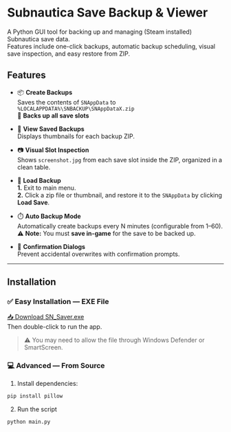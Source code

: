 # Subnautica Save Backup & Viewer

A Python GUI tool for backing up and managing (Steam installed) Subnautica save data.  
Features include one-click backups, automatic backup scheduling, visual save inspection, and easy restore from ZIP.

## Features

- 📦 **Create Backups**  
  Saves the contents of `SNAppData` to `%LOCALAPPDATA%\SNBACKUP\SNAppDataX.zip`  
  🔄 **Backs up all save slots**

- 💾 **View Saved Backups**  
  Displays thumbnails for each backup ZIP.

- 📷 **Visual Slot Inspection**  
  Shows `screenshot.jpg` from each save slot inside the ZIP, organized in a clean table.

- 🔁 **Load Backup**  
  **1.** Exit to main menu.  
  **2.** Click a zip file or thumbnail, and restore it to the `SNAppData` by clicking **Load Save**.

- ⏱️ **Auto Backup Mode**  
  Automatically create backups every N minutes (configurable from 1–60).  
  ⚠️ **Note:** You must **save in-game** for the save to be backed up.


- 🧠 **Confirmation Dialogs**  
  Prevent accidental overwrites with confirmation prompts.

---

## Installation

### ✅ Easy Installation — EXE File

[📥 Download SN_Saver.exe](https://github.com/Luka98122/SN_Saver/releases/download/tested/main.exe)  
Then double-click to run the app.
> ⚠️ You may need to allow the file through Windows Defender or SmartScreen.

### 💻 Advanced — From Source

1. Install dependencies:

```bash
pip install pillow
```

2. Run the script
```bash
python main.py
```